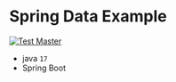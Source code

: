 # Spring Data Example

[![Test Master](https://github.com/TsimurSh/jpa-spring/actions/workflows/master.yml/badge.svg)](https://github.com/TsimurSh/jpa-spring/actions/workflows/master.yml)

- java `17`
- Spring Boot
